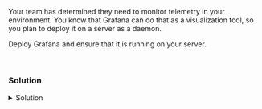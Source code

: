Your team has determined they need to monitor telemetry in your environment. You know that Grafana can do that as a visualization tool, so you plan to deploy it on a server as a daemon.

Deploy Grafana and ensure that it is running on your server.

<br>

### Solution
<details>
<summary>Solution</summary>
  
Refer to the [Grafana Docs](https://grafana.com/docs/grafana/latest/setup-grafana/installation/) for latest installation instructions.

Install the required packages and Grafana GPG key.

```plain
apt install -y apt-transport-https
```{{exec}}

```plain
apt install -y software-properties-common wget
```{{exec}}

```plain
wget -q -O /usr/share/keyrings/grafana.key https://apt.grafana.com/gpg.key
```{{exec}}

Add the Grafana repository.
  
```plain
echo "deb [signed-by=/usr/share/keyrings/grafana.key] https://apt.grafana.com stable main" | sudo tee -a /etc/apt/sources.list.d/grafana.list
```{{exec}}
  
Finally, we're ready to install Grafana:
  
```plain
apt update
# Install the latest Enterprise release:
apt install -y grafana-enterprise
```{{exec}}

Now that you've installed Grafana, let's make sure it's started.

```plain
systemctl daemon-reload
```{{exec}}

```plain
systemctl start grafana-server
```{{exec}}

Verify that the server is serving on port 3000 (the default port)

```plain
systemctl status grafana-server --no-pager
ss -ntulp | grep grafana
ss -ntulp | grep 3000
```{{exec}}

We can also check that the external Web UI is available and change the default password.

{{TRAFFIC_HOST1_3000}}

Change the password. Default User: admin and Password: admin

Feel free to look around in the Web UI and then continue on to the next part of the lab.

</details>